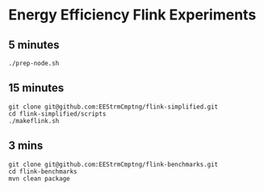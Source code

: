 # Energy Efficiency Flink Experiments

## 5 minutes
```
./prep-node.sh
```

## 15 minutes
```
git clone git@github.com:EEStrmCmptng/flink-simplified.git
cd flink-simplified/scripts
./makeflink.sh
```

## 3 mins
```
git clone git@github.com:EEStrmCmptng/flink-benchmarks.git
cd flink-benchmarks
mvn clean package
```


